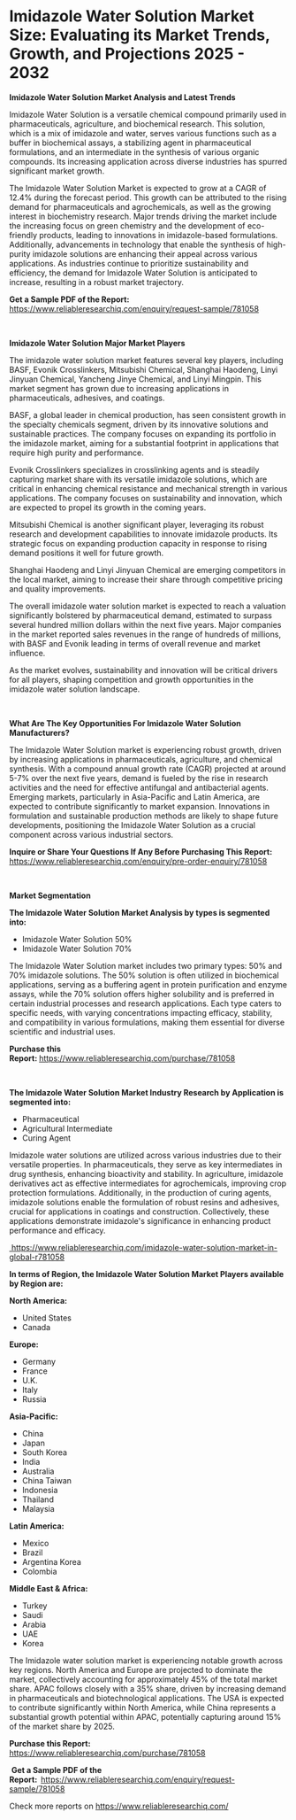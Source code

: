 <p><h1>Imidazole Water Solution Market Size: Evaluating its Market Trends, Growth, and Projections 2025 - 2032</h1></p><p><strong>Imidazole Water Solution Market Analysis and Latest Trends</strong></p>
<p><p>Imidazole Water Solution is a versatile chemical compound primarily used in pharmaceuticals, agriculture, and biochemical research. This solution, which is a mix of imidazole and water, serves various functions such as a buffer in biochemical assays, a stabilizing agent in pharmaceutical formulations, and an intermediate in the synthesis of various organic compounds. Its increasing application across diverse industries has spurred significant market growth.</p><p>The Imidazole Water Solution Market is expected to grow at a CAGR of 12.4% during the forecast period. This growth can be attributed to the rising demand for pharmaceuticals and agrochemicals, as well as the growing interest in biochemistry research. Major trends driving the market include the increasing focus on green chemistry and the development of eco-friendly products, leading to innovations in imidazole-based formulations. Additionally, advancements in technology that enable the synthesis of high-purity imidazole solutions are enhancing their appeal across various applications. As industries continue to prioritize sustainability and efficiency, the demand for Imidazole Water Solution is anticipated to increase, resulting in a robust market trajectory.</p></p>
<p><strong>Get a Sample PDF of the Report:&nbsp;</strong> <a href="https://www.reliableresearchiq.com/enquiry/request-sample/781058?utm_campaign=2101&utm_medium=2&utm_source=Github&utm_content=ia&utm_term=15022025&utm_id=imidazole-water-solution">https://www.reliableresearchiq.com/enquiry/request-sample/781058</a></p>
<p>&nbsp;</p>
<p><strong>Imidazole Water Solution Major Market Players</strong></p>
<p><p>The imidazole water solution market features several key players, including BASF, Evonik Crosslinkers, Mitsubishi Chemical, Shanghai Haodeng, Linyi Jinyuan Chemical, Yancheng Jinye Chemical, and Linyi Mingpin. This market segment has grown due to increasing applications in pharmaceuticals, adhesives, and coatings.</p><p>BASF, a global leader in chemical production, has seen consistent growth in the specialty chemicals segment, driven by its innovative solutions and sustainable practices. The company focuses on expanding its portfolio in the imidazole market, aiming for a substantial footprint in applications that require high purity and performance.</p><p>Evonik Crosslinkers specializes in crosslinking agents and is steadily capturing market share with its versatile imidazole solutions, which are critical in enhancing chemical resistance and mechanical strength in various applications. The company focuses on sustainability and innovation, which are expected to propel its growth in the coming years.</p><p>Mitsubishi Chemical is another significant player, leveraging its robust research and development capabilities to innovate imidazole products. Its strategic focus on expanding production capacity in response to rising demand positions it well for future growth.</p><p>Shanghai Haodeng and Linyi Jinyuan Chemical are emerging competitors in the local market, aiming to increase their share through competitive pricing and quality improvements. </p><p>The overall imidazole water solution market is expected to reach a valuation significantly bolstered by pharmaceutical demand, estimated to surpass several hundred million dollars within the next five years. Major companies in the market reported sales revenues in the range of hundreds of millions, with BASF and Evonik leading in terms of overall revenue and market influence.</p><p>As the market evolves, sustainability and innovation will be critical drivers for all players, shaping competition and growth opportunities in the imidazole water solution landscape.</p></p>
<p>&nbsp;</p>
<p><strong>What Are The Key Opportunities For Imidazole Water Solution Manufacturers?</strong></p>
<p><p>The Imidazole Water Solution market is experiencing robust growth, driven by increasing applications in pharmaceuticals, agriculture, and chemical synthesis. With a compound annual growth rate (CAGR) projected at around 5-7% over the next five years, demand is fueled by the rise in research activities and the need for effective antifungal and antibacterial agents. Emerging markets, particularly in Asia-Pacific and Latin America, are expected to contribute significantly to market expansion. Innovations in formulation and sustainable production methods are likely to shape future developments, positioning the Imidazole Water Solution as a crucial component across various industrial sectors.</p></p>
<p><strong>Inquire or Share Your Questions If Any Before Purchasing This Report:</strong> <a href="https://www.reliableresearchiq.com/enquiry/pre-order-enquiry/781058?utm_campaign=2101&utm_medium=2&utm_source=Github&utm_content=ia&utm_term=15022025&utm_id=imidazole-water-solution">https://www.reliableresearchiq.com/enquiry/pre-order-enquiry/781058</a></p>
<p>&nbsp;</p>
<p><strong>Market Segmentation</strong></p>
<p><strong>The Imidazole Water Solution Market Analysis by types is segmented into:</strong></p>
<p><ul><li>Imidazole Water Solution 50%</li><li>Imidazole Water Solution 70%</li></ul></p>
<p><p>The Imidazole Water Solution market includes two primary types: 50% and 70% imidazole solutions. The 50% solution is often utilized in biochemical applications, serving as a buffering agent in protein purification and enzyme assays, while the 70% solution offers higher solubility and is preferred in certain industrial processes and research applications. Each type caters to specific needs, with varying concentrations impacting efficacy, stability, and compatibility in various formulations, making them essential for diverse scientific and industrial uses.</p></p>
<p><strong>Purchase this Report:&nbsp;</strong><a href="https://www.reliableresearchiq.com/purchase/781058?utm_campaign=2101&utm_medium=2&utm_source=Github&utm_content=ia&utm_term=15022025&utm_id=imidazole-water-solution">https://www.reliableresearchiq.com/purchase/781058</a></p>
<p>&nbsp;</p>
<p><strong>The Imidazole Water Solution Market Industry Research by Application is segmented into:</strong></p>
<p><ul><li>Pharmaceutical</li><li>Agricultural Intermediate</li><li>Curing Agent</li></ul></p>
<p><p>Imidazole water solutions are utilized across various industries due to their versatile properties. In pharmaceuticals, they serve as key intermediates in drug synthesis, enhancing bioactivity and stability. In agriculture, imidazole derivatives act as effective intermediates for agrochemicals, improving crop protection formulations. Additionally, in the production of curing agents, imidazole solutions enable the formulation of robust resins and adhesives, crucial for applications in coatings and construction. Collectively, these applications demonstrate imidazole's significance in enhancing product performance and efficacy.</p></p>
<p><a href="https://www.reliableresearchiq.com/imidazole-water-solution-market-in-global-r781058?utm_campaign=2101&utm_medium=2&utm_source=Github&utm_content=ia&utm_term=15022025&utm_id=imidazole-water-solution">&nbsp;https://www.reliableresearchiq.com/imidazole-water-solution-market-in-global-r781058</a></p>
<p><strong>In terms of Region, the Imidazole Water Solution Market Players available by Region are:</strong></p>
<p>
    <p> <strong> North America: </strong>
        <ul>
            <li>United States</li>
            <li>Canada</li>
        </ul>
        </p> 
    <p> <strong> Europe: </strong>
        <ul>
            <li>Germany</li>
            <li>France</li>
            <li>U.K.</li>
            <li>Italy</li>
            <li>Russia</li>
        </ul>
        </p> 
    <p> <strong> Asia-Pacific: </strong>
        <ul>
            <li>China</li>
            <li>Japan</li>
            <li>South Korea</li>
            <li>India</li>
            <li>Australia</li>
            <li>China Taiwan</li>
            <li>Indonesia</li>
            <li>Thailand</li>
            <li>Malaysia</li>
        </ul>
        </p> 
    <p> <strong> Latin America: </strong>
        <ul>
            <li>Mexico</li>
            <li>Brazil</li>
            <li>Argentina Korea</li>
            <li>Colombia</li>
        </ul>
        </p> 
    <p> <strong> Middle East & Africa: </strong>
        <ul>
            <li>Turkey</li>
            <li>Saudi</li>
            <li>Arabia</li>
            <li>UAE</li>
            <li>Korea</li>
        </ul>
    </p>
    </p>
<p><p>The Imidazole water solution market is experiencing notable growth across key regions. North America and Europe are projected to dominate the market, collectively accounting for approximately 45% of the total market share. APAC follows closely with a 35% share, driven by increasing demand in pharmaceuticals and biotechnological applications. The USA is expected to contribute significantly within North America, while China represents a substantial growth potential within APAC, potentially capturing around 15% of the market share by 2025.</p></p>
<p><strong>Purchase this Report: </strong><a href="https://www.reliableresearchiq.com/purchase/781058?utm_campaign=2101&utm_medium=2&utm_source=Github&utm_content=ia&utm_term=15022025&utm_id=imidazole-water-solution">https://www.reliableresearchiq.com/purchase/781058</a></p>
<p>&nbsp;<strong>Get a Sample PDF of the Report:&nbsp;&nbsp;</strong><a href="https://www.reliableresearchiq.com/enquiry/request-sample/781058?utm_campaign=2101&utm_medium=2&utm_source=Github&utm_content=ia&utm_term=15022025&utm_id=imidazole-water-solution">https://www.reliableresearchiq.com/enquiry/request-sample/781058</a></p>
<p><strong></strong></p>
<p>Check more reports on <a href="https://www.reliableresearchiq.com/?utm_campaign=2101&utm_medium=2&utm_source=Github&utm_content=ia&utm_term=15022025&utm_id=imidazole-water-solution">https://www.reliableresearchiq.com/</a></p>